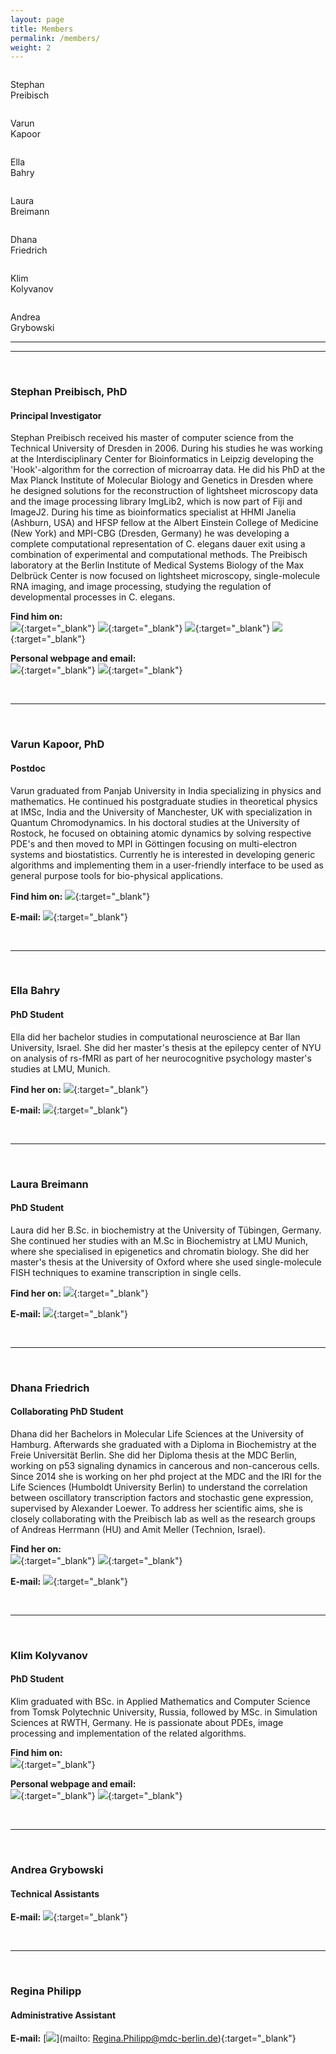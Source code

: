 ```yaml
---
layout: page
title: Members
permalink: /members/
weight: 2
---
```



<div class="sticky-members extendfull extendright extendleft">
  <div class="member-img-small">
    <img src="" class="img-stephan" id="small-stephan" onclick="scrollDown('stephan');" onmouseover="displayName('stephan');" onmouseout="hideName('stephan');"/>
    <p class="stephan-img-text">Stephan<br/>Preibisch</p>
  </div>
  <div class="member-img-small">
    <img src="" class="img-varun" id="small-varun" onclick="scrollDown('varun');" onmouseover="displayName('varun');" onmouseout="hideName('varun');"/>
    <p class="varun-img-text">Varun<br/>Kapoor</p>
  </div>
  <div class="member-img-small">
    <img src="" class="img-ella" id="small-ella" onclick="scrollDown('ella');" onmouseover="displayName('ella');" onmouseout="hideName('ella');"/>
    <p class="ella-img-text">Ella<br/>Bahry</p>
  </div>
  <div class="member-img-small" >
    <img src="" class="img-laura" id="small-laura" onclick="scrollDown('laura');" onmouseover="displayName('laura');" onmouseout="hideName('laura');"/>
    <p class="laura-img-text">Laura<br/>Breimann</p>
  </div>
  <div class="member-img-small">
    <img src="" class="img-dhana" id="small-dhana" onclick="scrollDown('dhana');" onmouseover="displayName('dhana');" onmouseout="hideName('dhana');"/>
    <p class="dhana-img-text">Dhana<br/>Friedrich</p>
  </div>
  <div class="member-img-small">
    <img src="" class="img-klim" id="small-klim" onclick="scrollDown('klim');" onmouseover="displayName('klim');" onmouseout="hideName('klim');"/>
    <p class="klim-img-text">Klim<br/>Kolyvanov</p>
  </div>
  <div class="member-img-small">
    <img src="" class="img-andrea" id="small-andrea" onclick="scrollDown('andrea');" onmouseover="displayName('andrea');" onmouseout="hideName('andrea');"/>
    <p class="andrea-img-text">Andrea<br/>Grybowski</p>
  </div>
  <hr/>
</div>

---------------------------------------
<br/>

<div class="row member" id="stephan">

  <div class="col-md-3">
    <img src="" class="member-img img-stephan"/>
  </div>

  <div class="col-md-9" markdown="1">

### Stephan Preibisch, PhD

#### Principal Investigator

Stephan Preibisch received his master of computer science from the Technical University of Dresden in 2006. During his studies he was working at the Interdisciplinary Center for Bioinformatics in Leipzig developing the 'Hook'-algorithm for the correction of microarray data. He did his PhD at the Max Planck Institute of Molecular Biology and Genetics in Dresden where he designed solutions for the reconstruction of lightsheet microscopy data and the image processing library ImgLib2, which is now part of Fiji and ImageJ2. During his time as bioinformatics specialist at HHMI Janelia (Ashburn, USA) and HFSP fellow at the Albert Einstein College of Medicine (New York) and MPI-CBG (Dresden, Germany) he was developing a complete computational representation of C. elegans dauer exit using a combination of experimental and computational methods. The Preibisch laboratory at the Berlin Institute of Medical Systems Biology of the Max Delbrück Center is now focused on lightsheet microscopy, single-molecule RNA imaging, and image processing, studying the regulation of developmental processes in C. elegans.

**Find him on:**  
[<img src="http://i.imgur.com/oxJIrNq.png">](https://twitter.com/preibischs){:target="_blank"}
[<img src="http://i.imgur.com/Nt4ZEqC.png">](https://www.youtube.com/channel/UCUOeVtJdFsOddNJCZGmgm3g){:target="_blank"}
[<img src="http://i.imgur.com/NaATgAs.png">](https://github.com/StephanPreibisch){:target="_blank"}
[<img src="http://i.imgur.com/rRWygl5.png">](https://de.linkedin.com/in/stephan-preibisch-009a1a4){:target="_blank"}

**Personal webpage and email:**  
[<img src="http://i.imgur.com/65OpIvc.png">](http://www.preibisch.net){:target="_blank"}
[<img src="http://i.imgur.com/ctzrCqr.png">](mailto:stephan.preibisch@mdc-berlin.de){:target="_blank"}

  </div>
</div>

<br>

---------------------------------------

<br>

<div class="row member"  id="varun">

  <div class="col-md-3">
    <img src="" class="member-img img-varun"/>
  </div>

  <div class="col-md-9" markdown="1">


### Varun Kapoor, PhD

#### Postdoc

Varun graduated from Panjab University in India specializing in physics and mathematics. He continued his postgraduate studies in theoretical physics at IMSc, India and the University of Manchester, UK with specialization in Quantum Chromodynamics. In his doctoral studies at the University of Rostock, he focused on obtaining atomic dynamics by solving respective PDE's and then moved to MPI in Göttingen focusing on multi-electron systems and biostatistics. Currently he is interested in developing generic algorithms and implementing them in a user-friendly interface to be used as general purpose tools for bio-physical applications.

**Find him on:**
[<img src="http://i.imgur.com/NaATgAs.png">](https://github.com/kapoorlab){:target="_blank"}

**E-mail:** [<img src="http://i.imgur.com/ctzrCqr.png">](mailto:Varun.Kapoor@mdc-berlin.de){:target="_blank"}


  </div>
</div>

<br>

---------------------------------------

<br>

<div class="row member"  id="ella">

  <div class="col-md-3">
    <img src="" class="member-img img-ella"/>
  </div>

  <div class="col-md-9" markdown="1">


### Ella Bahry

#### PhD Student

Ella did her bachelor studies in computational neuroscience at Bar Ilan University, Israel. She did her master's thesis at the epilepcy center of NYU on analysis of rs-fMRI as part of her neurocognitive psychology master's studies at LMU, Munich.

**Find her on:**
[<img src="http://i.imgur.com/NaATgAs.png">](https://github.com/bellonet){:target="_blank"}

**E-mail:** [<img src="http://i.imgur.com/ctzrCqr.png">](mailto:ella.bahry@mdc-berlin.de){:target="_blank"}

  </div>
</div>

<br>

---------------------------------------

<br>

<div class="row member"  id="laura">

  <div class="col-md-3">
    <img src="" class="member-img img-laura"/>
  </div>

  <div class="col-md-9" markdown="1">


### Laura Breimann

#### PhD Student

Laura did her B.Sc. in biochemistry at the University of Tübingen, Germany. She continued her studies with an M.Sc in Biochemistry at LMU Munich, where she specialised in epigenetics and chromatin biology. She did her master's thesis at the University of Oxford where she used single-molecule FISH techniques to examine transcription in single cells.

**Find her on:**
[<img src="http://i.imgur.com/HQdLAxp.png">](https://www.researchgate.net/profile/Laura_Breimann){:target="_blank"}

**E-mail:** [<img src="http://i.imgur.com/ctzrCqr.png">](mailto:laura.breimann@mdc-berlin.de){:target="_blank"}

  </div>
</div>

<br>

---------------------------------------

<br>

<div class="row member"  id="dhana">

  <div class="col-md-3">
    <img src="" class="member-img img-dhana"/>
  </div>

  <div class="col-md-9" markdown="1">


### Dhana Friedrich

#### Collaborating PhD Student

Dhana did her Bachelors in Molecular Life Sciences at the University of Hamburg. Afterwards she graduated with a Diploma in Biochemistry at the Freie Universität Berlin. She did her Diploma thesis at the MDC Berlin, working on p53 signaling dynamics in cancerous and non-cancerous cells. Since 2014 she is working on her phd project at the MDC and the IRI for the Life Sciences (Humboldt University Berlin) to understand the correlation between oscillatory transcription factors and stochastic gene expression, supervised by Alexander Loewer. To address her scientific aims, she is closely collaborating with the Preibisch lab as well as the research groups of Andreas Herrmann (HU) and Amit Meller (Technion, Israel).

**Find her on:**  
[<img src="http://i.imgur.com/rRWygl5.png">](https://de.linkedin.com/in/dhana-friedrich-81882b101){:target="_blank"}
[<img src="http://i.imgur.com/HQdLAxp.png">](https://www.researchgate.net/profile/Dhana_Friedrich){:target="_blank"}

**E-mail:** [<img src="http://i.imgur.com/ctzrCqr.png">](mailto:Dhana.Friedrich@mdc-berlin.de){:target="_blank"}

  </div>
</div>

<br>

---------------------------------------

<br>

<div class="row member"  id="klim">

  <div class="col-md-3">
    <img src="" class="member-img img-klim"/>
  </div>

  <div class="col-md-9" markdown="1">

### Klim Kolyvanov

#### PhD Student

Klim graduated with BSc. in Applied Mathematics and Computer Science from Tomsk Polytechnic University, Russia, followed by MSc. in Simulation Sciences at RWTH, Germany. He is passionate about PDEs, image processing and implementation of the related algorithms.

**Find him on:**  
[<img src="http://i.imgur.com/NaATgAs.png">](https://github.com/milkyklim){:target="_blank"}

**Personal webpage and email:**  
[<img src="http://i.imgur.com/65OpIvc.png">](http://milkyklim.com){:target="_blank"}
[<img src="http://i.imgur.com/ctzrCqr.png">](mailto:klim.kolyvanov@mdc-berlin.de){:target="_blank"}

  </div>
</div>

<br>

---------------------------------------

<br>

<div class="row member" id="andrea">

  <div class="col-md-3">
    <img src="" class="member-img img-andrea">
  </div>

  <div class="col-md-9" markdown="1">


### Andrea Grybowski

#### Technical Assistants

**E-mail:** [<img src="http://i.imgur.com/ctzrCqr.png">](mailto:andrea.grybowski@mdc-berlin.de){:target="_blank"}

  </div>
</div>

<br>

---------------------------------------

<br>

<div class="row member"  id="regina">

  <div class="col-md-3">
  </div>

  <div class="col-md-9" markdown="1">


### Regina Philipp

#### Administrative Assistant

**E-mail:** [<img src="http://i.imgur.com/ctzrCqr.png">](mailto: Regina.Philipp@mdc-berlin.de){:target="_blank"}

  </div>
</div>

<br>

<script src="https://ajax.googleapis.com/ajax/libs/jquery/1.11.0/jquery.min.js"></script>

<script>

// YOU CAN CHANGE YOUR IMAGE SOURCE HERE:
$('.img-stephan').attr({src: "http://i.imgur.com/J4zjb7R.png", alt: "Stephan Preibisch"});
$('.img-varun').attr({src: "http://i.imgur.com/mUxe9VD.jpg", alt: "Varun Kapoor"});
$('.img-ella').attr({src: "http://i.imgur.com/h4sMUr2.jpg", alt: "Ella Bahry"});
$('.img-laura').attr({src: "http://i.imgur.com/jlvMGMA.jpg", alt: "Laura Breimann"});
$('.img-dhana').attr({src: "http://i.imgur.com/YI5I3ls.jpg", alt: "Dhana Friedrich"});
$('.img-klim').attr({src: "http://i.imgur.com/6KL6rbH.jpg", alt: "Klim Kolyvanov"});
$('.img-andrea').attr({src: "http://i.imgur.com/yi80S2r.jpg", alt: "Andrea Grybowski"});

function scrollDown(member_name) {

if($(window).scrollTop() > ($("#stephan").offset().top)){  
  $('html,body').animate({ scrollTop: $("#"+member_name).offset().top-150}, 'slow');
} else {
  $('html,body').animate({ scrollTop: $("#"+member_name).offset().top-300}, 'slow');
}

};

function displayName(member_name) {
  $("."+member_name+"-img-text").css({'visibility':'visible'});
  $("#small-"+member_name).css({'opacity':'0.2'});
};

function hideName(member_name) {
  $("."+member_name+"-img-text").css({'visibility':'hidden'});
  $("#small-"+member_name).css({'opacity':'1'});
};

$(document).ready(function() {
  var stickyNavTop = $('.sticky-members').offset().top;
 
  var stickyNav = function(){
  var scrollTop = $(window).scrollTop();
      
  if (scrollTop > stickyNavTop) { 
      $('.sticky-members').addClass('sticky');
  } else {
      $('.sticky-members').removeClass('sticky'); 
  }
  };
   
  stickyNav();
   
  $(window).scroll(function() {
    stickyNav();

    /* THIS FEATURE IS DISABLED - SHOW NAME WHILE ON PERSON'S DIV
    $(".member").each(function() { 
      if ($(window).scrollTop() > $("#"+this.id).offset().top-200) {

        $(".member").each(function() { 
          hideName(this.id);
        });

        displayName(this.id);
      }

    });
    */

  });
});


</script>

